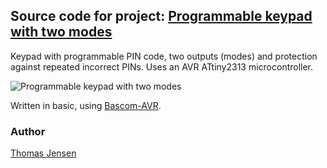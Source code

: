 ## Source code for project: [Programmable keypad with two modes](https://uctrl.io/p/104)

Keypad with programmable PIN code, two outputs (modes) and protection against repeated incorrect PINs. Uses an AVR ATtiny2313 microcontroller.

![Programmable keypad with two modes](https://uctrl.io/images/medium/513)

Written in basic, using [Bascom-AVR](http://www.mcselec.com/).

### Author
[Thomas Jensen](https://uctrl.io/@hebron)

